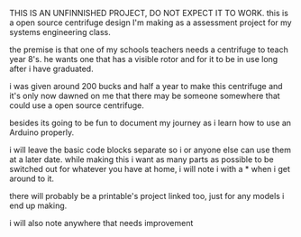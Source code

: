 THIS IS AN UNFINNISHED PROJECT, DO NOT EXPECT IT TO WORK.
this is a open source centrifuge design I'm making as a assessment project for my systems engineering class.

the premise is that one of my schools teachers needs a centrifuge to teach year 8's. he wants one that has a visible rotor and for it to be in use long after i have graduated.

i was given around 200 bucks and half a year to make this centrifuge and it's only now dawned on me that there may be someone somewhere that could use a open source centrifuge.

besides its going to be fun to document my journey as i learn how to use an Arduino properly.

i will leave the basic code blocks separate so i or anyone else can use them at a later date. 
while making this i want as many parts as possible to be switched out for whatever you have at home, i will note i with a * when i get around to it.


there will probably be a printable's project linked too, just for any models i end up making.


i will also note anywhere that needs improvement

